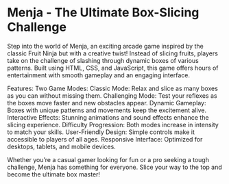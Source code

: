 # Menja - The Ultimate Box-Slicing Challenge

Step into the world of Menja, an exciting arcade game inspired by the classic Fruit Ninja but with a creative twist! Instead of slicing fruits, players take on the challenge of slashing through dynamic boxes of various patterns. Built using HTML, CSS, and JavaScript, this game offers hours of entertainment with smooth gameplay and an engaging interface.

Features:
Two Game Modes:
Classic Mode: Relax and slice as many boxes as you can without missing them.
Challenging Mode: Test your reflexes as the boxes move faster and new obstacles appear.
Dynamic Gameplay: Boxes with unique patterns and movements keep the excitement alive.
Interactive Effects: Stunning animations and sound effects enhance the slicing experience.
Difficulty Progression: Both modes increase in intensity to match your skills.
User-Friendly Design: Simple controls make it accessible to players of all ages.
Responsive Interface: Optimized for desktops, tablets, and mobile devices.

Whether you’re a casual gamer looking for fun or a pro seeking a tough challenge, Menja has something for everyone. Slice your way to the top and become the ultimate box master!
